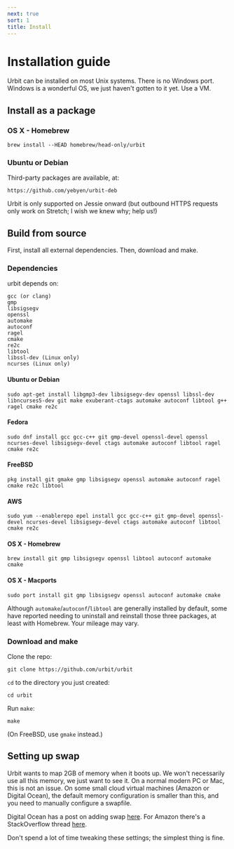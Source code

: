 ```yaml
---
next: true
sort: 1
title: Install
---
```


# Installation guide

Urbit can be installed on most Unix systems.  There is no Windows
port.  Windows is a wonderful OS, we just haven't gotten to it yet.
Use a VM.

## Install as a package

### OS X - Homebrew

    brew install --HEAD homebrew/head-only/urbit

### Ubuntu or Debian

Third-party packages are available, at:

    https://github.com/yebyen/urbit-deb

Urbit is only supported on Jessie onward (but outbound HTTPS
requests only work on Stretch; I wish we knew why; help us!)

## Build from source

First, install all external dependencies.  Then, download and make.

### Dependencies

urbit depends on:

    gcc (or clang)
    gmp
    libsigsegv
    openssl
    automake
    autoconf
    ragel
    cmake
    re2c
    libtool
    libssl-dev (Linux only)
    ncurses (Linux only)

#### Ubuntu or Debian

    sudo apt-get install libgmp3-dev libsigsegv-dev openssl libssl-dev libncurses5-dev git make exuberant-ctags automake autoconf libtool g++ ragel cmake re2c

#### Fedora

    sudo dnf install gcc gcc-c++ git gmp-devel openssl-devel openssl ncurses-devel libsigsegv-devel ctags automake autoconf libtool ragel cmake re2c

#### FreeBSD

    pkg install git gmake gmp libsigsegv openssl automake autoconf ragel cmake re2c libtool

#### AWS

    sudo yum --enablerepo epel install gcc gcc-c++ git gmp-devel openssl-devel ncurses-devel libsigsegv-devel ctags automake autoconf libtool cmake re2c

#### OS X - Homebrew

    brew install git gmp libsigsegv openssl libtool autoconf automake cmake

#### OS X - Macports

    sudo port install git gmp libsigsegv openssl autoconf automake cmake

Although `automake`/`autoconf`/`libtool` are generally installed by
default, some have reported needing to uninstall and reinstall those three packages, at least with Homebrew. Your mileage may vary.

### Download and make

Clone the repo:

    git clone https://github.com/urbit/urbit

`cd` to the directory you just created:

    cd urbit

Run `make`:

    make

(On FreeBSD, use `gmake` instead.)

## Setting up swap

Urbit wants to map 2GB of memory when it boots up.  We won't
necessarily use all this memory, we just want to see it.  On a
normal modern PC or Mac, this is not an issue.  On some small
cloud virtual machines (Amazon or Digital Ocean), the default
memory configuration is smaller than this, and you need to
manually configure a swapfile.

Digital Ocean has a post on adding swap [here](https://www.digitalocean.com/community/tutorials/how-to-add-swap-on-ubuntu-14-04).  For Amazon there's a StackOverflow thread [here](http://stackoverflow.com/questions/17173972/how-do-you-add-swap-to-an-ec2-instance).

Don't spend a lot of time tweaking these settings; the simplest
thing is fine.
